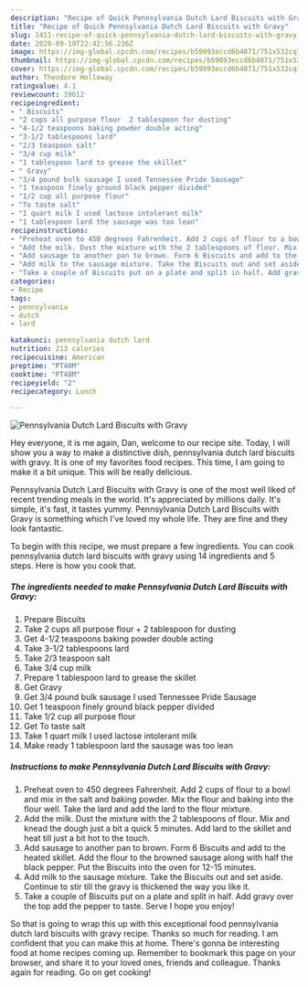 ```yaml
---
description: "Recipe of Quick Pennsylvania Dutch Lard Biscuits with Gravy"
title: "Recipe of Quick Pennsylvania Dutch Lard Biscuits with Gravy"
slug: 1411-recipe-of-quick-pennsylvania-dutch-lard-biscuits-with-gravy
date: 2020-09-19T22:42:56.236Z
image: https://img-global.cpcdn.com/recipes/b59093eccd6b4871/751x532cq70/pennsylvania-dutch-lard-biscuits-with-gravy-recipe-main-photo.jpg
thumbnail: https://img-global.cpcdn.com/recipes/b59093eccd6b4871/751x532cq70/pennsylvania-dutch-lard-biscuits-with-gravy-recipe-main-photo.jpg
cover: https://img-global.cpcdn.com/recipes/b59093eccd6b4871/751x532cq70/pennsylvania-dutch-lard-biscuits-with-gravy-recipe-main-photo.jpg
author: Theodore Holloway
ratingvalue: 4.1
reviewcount: 19612
recipeingredient:
- " Biscuits"
- "2 cups all purpose flour  2 tablespoon for dusting"
- "4-1/2 teaspoons baking powder double acting"
- "3-1/2 tablespoons lard"
- "2/3 teaspoon salt"
- "3/4 cup milk"
- "1 tablespoon lard to grease the skillet"
- " Gravy"
- "3/4 pound bulk sausage I used Tennessee Pride Sausage"
- "1 teaspoon finely ground black pepper divided"
- "1/2 cup all purpose flour"
- "To taste salt"
- "1 quart milk I used lactose intolerant milk"
- "1 tablespoon lard the sausage was too lean"
recipeinstructions:
- "Preheat oven to 450 degrees Fahrenheit. Add 2 cups of flour to a bowl and mix in the salt and baking powder. Mix the flour and baking into the flour well. Take the lard and add the lard to the flour mixture."
- "Add the milk. Dust the mixture with the 2 tablespoons of flour. Mix and knead the dough just a bit a quick 5 minutes. Add lard to the skillet and heat till just a bit hot to the touch."
- "Add sausage to another pan to brown. Form 6 Biscuits and add to the heated skillet. Add the flour to the browned sausage along with half the black pepper. Put the Biscuits into the oven for 12-15 minutes."
- "Add milk to the sausage mixture. Take the Biscuits out and set aside. Continue to stir till the gravy is thickened the way you like it."
- "Take a couple of Biscuits put on a plate and split in half. Add gravy over the top add the pepper to taste. Serve I hope you enjoy!"
categories:
- Recipe
tags:
- pennsylvania
- dutch
- lard

katakunci: pennsylvania dutch lard 
nutrition: 213 calories
recipecuisine: American
preptime: "PT40M"
cooktime: "PT48M"
recipeyield: "2"
recipecategory: Lunch

---
```



![Pennsylvania Dutch Lard Biscuits with Gravy](https://img-global.cpcdn.com/recipes/b59093eccd6b4871/751x532cq70/pennsylvania-dutch-lard-biscuits-with-gravy-recipe-main-photo.jpg)

Hey everyone, it is me again, Dan, welcome to our recipe site. Today, I will show you a way to make a distinctive dish, pennsylvania dutch lard biscuits with gravy. It is one of my favorites food recipes. This time, I am going to make it a bit unique. This will be really delicious.



Pennsylvania Dutch Lard Biscuits with Gravy is one of the most well liked of recent trending meals in the world. It's appreciated by millions daily. It's simple, it's fast, it tastes yummy. Pennsylvania Dutch Lard Biscuits with Gravy is something which I've loved my whole life. They are fine and they look fantastic.


To begin with this recipe, we must prepare a few ingredients. You can cook pennsylvania dutch lard biscuits with gravy using 14 ingredients and 5 steps. Here is how you cook that.

<!--inarticleads1-->

##### The ingredients needed to make Pennsylvania Dutch Lard Biscuits with Gravy:

1. Prepare  Biscuits
1. Take 2 cups all purpose flour + 2 tablespoon for dusting
1. Get 4-1/2 teaspoons baking powder double acting
1. Take 3-1/2 tablespoons lard
1. Take 2/3 teaspoon salt
1. Take 3/4 cup milk
1. Prepare 1 tablespoon lard to grease the skillet
1. Get  Gravy
1. Get 3/4 pound bulk sausage I used Tennessee Pride Sausage
1. Get 1 teaspoon finely ground black pepper divided
1. Take 1/2 cup all purpose flour
1. Get To taste salt
1. Take 1 quart milk I used lactose intolerant milk
1. Make ready 1 tablespoon lard the sausage was too lean




<!--inarticleads2-->

##### Instructions to make Pennsylvania Dutch Lard Biscuits with Gravy:

1. Preheat oven to 450 degrees Fahrenheit. Add 2 cups of flour to a bowl and mix in the salt and baking powder. Mix the flour and baking into the flour well. Take the lard and add the lard to the flour mixture.
1. Add the milk. Dust the mixture with the 2 tablespoons of flour. Mix and knead the dough just a bit a quick 5 minutes. Add lard to the skillet and heat till just a bit hot to the touch.
1. Add sausage to another pan to brown. Form 6 Biscuits and add to the heated skillet. Add the flour to the browned sausage along with half the black pepper. Put the Biscuits into the oven for 12-15 minutes.
1. Add milk to the sausage mixture. Take the Biscuits out and set aside. Continue to stir till the gravy is thickened the way you like it.
1. Take a couple of Biscuits put on a plate and split in half. Add gravy over the top add the pepper to taste. Serve I hope you enjoy!




So that is going to wrap this up with this exceptional food pennsylvania dutch lard biscuits with gravy recipe. Thanks so much for reading. I am confident that you can make this at home. There's gonna be interesting food at home recipes coming up. Remember to bookmark this page on your browser, and share it to your loved ones, friends and colleague. Thanks again for reading. Go on get cooking!
